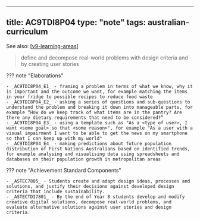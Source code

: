 
---
title: AC9TDI8P04
type: "note"
tags: australian-curriculum
---

See also: [[v9-learning-areas]]

> define and decompose real-world problems with design criteria and by creating user stories

??? note "Elaborations"

	- _AC9TDI8P04_E1_ - framing a problem in terms of what we know, why it is important and the outcome we want, for example matching the items in your fridge to possible recipes to reduce food waste
	- _AC9TDI8P04_E2_ - asking a series of questions and sub-questions to understand the problem and breaking it down into manageable parts, for example “How do we keep track of what items are in the pantry? Are there any dietary requirements that need to be considered?”
	- _AC9TDI8P04_E3_ - using a template such as "As a <type of user>, I want <some goal> so that <some reason>", for example "As a user with a visual impairment I want to be able to get the news on my smartphone so that I can keep up with my world"
	- _AC9TDI8P04_E4_ - making predictions about future population distribution of First Nations Australians based on identified trends, for example analysing and visualising data using spreadsheets and databases on their population growth in metropolitan areas
??? note "Achievement Standard Components"

	- _ASTEC7805_ - Students create and adapt design ideas, processes and solutions, and justify their decisions against developed design criteria that include sustainability.
	- _ASTECTDI7801_ - By the end of Year 8 students develop and modify creative digital solutions, decompose real-world problems, and evaluate alternative solutions against user stories and design criteria.

[//begin]: # "Autogenerated link references for markdown compatibility"
[v9-learning-areas]: ../v9-learning-areas "v9-learning-areas"
[//end]: # "Autogenerated link references"
